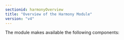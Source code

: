 ```yaml
---
sectionid: harmonyOverview
title: "Overview of the Harmony Module"
version: "v4"
---
```




The module makes available the following components:







